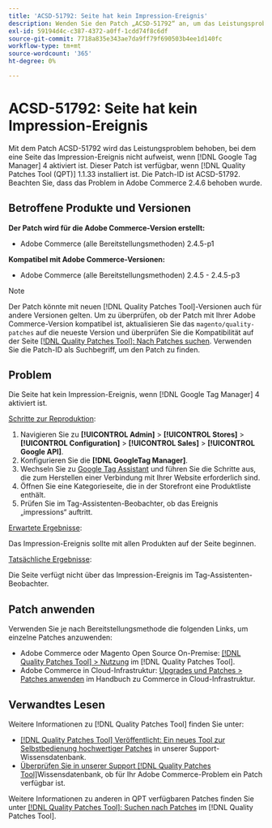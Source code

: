 ```yaml
---
title: 'ACSD-51792: Seite hat kein Impression-Ereignis'
description: Wenden Sie den Patch „ACSD-51792“ an, um das Leistungsproblem von Adobe Commerce zu beheben, bei dem eine Seite nicht das Impression-Ereignis aufweist, wenn Google Tag Manager 4 aktiviert ist.
exl-id: 59194d4c-c387-4372-a0ff-1cdd74f8c6df
source-git-commit: 7718a835e343ae7da9ff79f690503b4ee1d140fc
workflow-type: tm+mt
source-wordcount: '365'
ht-degree: 0%

---
```


# ACSD-51792: Seite hat kein Impression-Ereignis

Mit dem Patch ACSD-51792 wird das Leistungsproblem behoben, bei dem eine Seite das Impression-Ereignis nicht aufweist, wenn [!DNL Google Tag Manager] 4 aktiviert ist. Dieser Patch ist verfügbar, wenn [!DNL Quality Patches Tool (QPT)] 1.1.33 installiert ist. Die Patch-ID ist ACSD-51792. Beachten Sie, dass das Problem in Adobe Commerce 2.4.6 behoben wurde.

## Betroffene Produkte und Versionen

**Der Patch wird für die Adobe Commerce-Version erstellt:**

* Adobe Commerce (alle Bereitstellungsmethoden) 2.4.5-p1

**Kompatibel mit Adobe Commerce-Versionen:**

* Adobe Commerce (alle Bereitstellungsmethoden) 2.4.5 - 2.4.5-p3

>[!NOTE]
>
>Der Patch könnte mit neuen [!DNL Quality Patches Tool]-Versionen auch für andere Versionen gelten. Um zu überprüfen, ob der Patch mit Ihrer Adobe Commerce-Version kompatibel ist, aktualisieren Sie das `magento/quality-patches` auf die neueste Version und überprüfen Sie die Kompatibilität auf der Seite [[!DNL Quality Patches Tool]: Nach Patches suchen](https://experienceleague.adobe.com/tools/commerce-quality-patches/index.html). Verwenden Sie die Patch-ID als Suchbegriff, um den Patch zu finden.

## Problem

Die Seite hat kein Impression-Ereignis, wenn [!DNL Google Tag Manager] 4 aktiviert ist.

<u>Schritte zur Reproduktion</u>:

1. Navigieren Sie zu **[!UICONTROL Admin]** > **[!UICONTROL Stores]** > **[!UICONTROL Configuration]** > **[!UICONTROL Sales]** > **[!UICONTROL Google API]**.
1. Konfigurieren Sie die **[!DNL GoogleTag Manager]**.
1. Wechseln Sie zu [Google Tag Assistant](https://tagassistant.google.com/) und führen Sie die Schritte aus, die zum Herstellen einer Verbindung mit Ihrer Website erforderlich sind.
1. Öffnen Sie eine Kategorieseite, die in der Storefront eine Produktliste enthält.
1. Prüfen Sie im Tag-Assistenten-Beobachter, ob das Ereignis „impressions“ auftritt.

<u>Erwartete Ergebnisse</u>:

Das Impression-Ereignis sollte mit allen Produkten auf der Seite beginnen.

<u>Tatsächliche Ergebnisse</u>:

Die Seite verfügt nicht über das Impression-Ereignis im Tag-Assistenten-Beobachter.

## Patch anwenden

Verwenden Sie je nach Bereitstellungsmethode die folgenden Links, um einzelne Patches anzuwenden:

* Adobe Commerce oder Magento Open Source On-Premise: [[!DNL Quality Patches Tool] > Nutzung](https://experienceleague.adobe.com/docs/commerce-operations/tools/quality-patches-tool/usage.html) im [!DNL Quality Patches Tool].
* Adobe Commerce in Cloud-Infrastruktur: [Upgrades und Patches > Patches anwenden](https://experienceleague.adobe.com/docs/commerce-cloud-service/user-guide/develop/upgrade/apply-patches.html) im Handbuch zu Commerce in Cloud-Infrastruktur.

## Verwandtes Lesen

Weitere Informationen zu [!DNL Quality Patches Tool] finden Sie unter:

* [[!DNL Quality Patches Tool] Veröffentlicht: Ein neues Tool zur Selbstbedienung hochwertiger Patches](/help/announcements/adobe-commerce-announcements/magento-quality-patches-released-new-tool-to-self-serve-quality-patches.md) in unserer Support-Wissensdatenbank.
* [Überprüfen Sie in unserer Support [!DNL Quality Patches Tool]](/help/support-tools/patches-available-in-qpt-tool/check-patch-for-magento-issue-with-magento-quality-patches.md)Wissensdatenbank, ob für Ihr Adobe Commerce-Problem ein Patch verfügbar ist.

Weitere Informationen zu anderen in QPT verfügbaren Patches finden Sie unter [[!DNL Quality Patches Tool]: Suchen nach Patches](https://experienceleague.adobe.com/tools/commerce-quality-patches/index.html) im [!DNL Quality Patches Tool].
